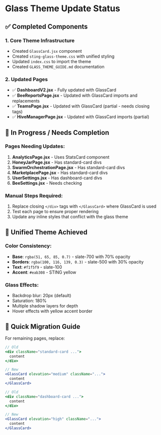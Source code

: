 # Glass Theme Update Status

## ✅ Completed Components

### 1. **Core Theme Infrastructure**
- Created `GlassCard.jsx` component
- Created `sting-glass-theme.css` with unified styling
- Updated `index.css` to import the theme
- Created `GLASS_THEME_GUIDE.md` documentation

### 2. **Updated Pages**
- ✅ **DashboardV2.jsx** - Fully updated with GlassCard
- ✅ **BeeReportsPage.jsx** - Updated with GlassCard imports and replacements
- ✅ **TeamsPage.jsx** - Updated with GlassCard (partial - needs closing tags)
- ✅ **HiveManagerPage.jsx** - Updated with GlassCard imports (partial)

## 🔄 In Progress / Needs Completion

### Pages Needing Updates:
1. **AnalyticsPage.jsx** - Uses StatsCard component
2. **HoneyJarPage.jsx** - Has standard-card divs
3. **SwarmOrchestrationPage.jsx** - Has standard-card divs
4. **MarketplacePage.jsx** - Has standard-card divs
5. **UserSettings.jsx** - Has dashboard-card divs
6. **BeeSettings.jsx** - Needs checking

### Manual Steps Required:
1. Replace closing `</div>` tags with `</GlassCard>` where GlassCard is used
2. Test each page to ensure proper rendering
3. Update any inline styles that conflict with the glass theme

## 🎨 Unified Theme Achieved

### Color Consistency:
- **Base**: `rgba(51, 65, 85, 0.7)` - slate-700 with 70% opacity
- **Borders**: `rgba(100, 116, 139, 0.3)` - slate-500 with 30% opacity
- **Text**: `#f1f5f9` - slate-100
- **Accent**: `#eab308` - STING yellow

### Glass Effects:
- Backdrop blur: 20px (default)
- Saturation: 180%
- Multiple shadow layers for depth
- Hover effects with yellow accent border

## 📝 Quick Migration Guide

For remaining pages, replace:
```jsx
// Old
<div className="standard-card ...">
  content
</div>

// New
<GlassCard elevation="medium" className="...">
  content
</GlassCard>
```

```jsx
// Old
<div className="dashboard-card ...">
  content
</div>

// New
<GlassCard elevation="high" className="...">
  content
</GlassCard>
```